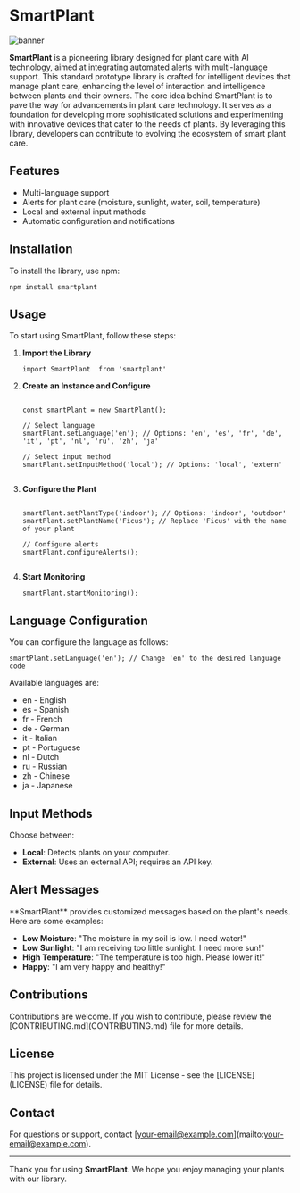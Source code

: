 
# SmartPlant

![banner](https://github.com/pigeonposse/smartplant/docs/banner.png)

**SmartPlant** is a pioneering library designed for plant care with AI technology, aimed at integrating automated alerts with multi-language support. This standard prototype library is crafted for intelligent devices that manage plant care, enhancing the level of interaction and intelligence between plants and their owners. The core idea behind SmartPlant is to pave the way for advancements in plant care technology. It serves as a foundation for developing more sophisticated solutions and experimenting with innovative devices that cater to the needs of plants. By leveraging this library, developers can contribute to evolving the ecosystem of smart plant care.

## Features

*   Multi-language support
*   Alerts for plant care (moisture, sunlight, water, soil, temperature)
*   Local and external input methods
*   Automatic configuration and notifications

## Installation

To install the library, use npm:

```
npm install smartplant
```

## Usage

To start using SmartPlant, follow these steps:

1.  **Import the Library**
    
    ```
    import SmartPlant  from 'smartplant'
    ```
    
2.  **Create an Instance and Configure**
    
    ```
    
    const smartPlant = new SmartPlant();
    
    // Select language
    smartPlant.setLanguage('en'); // Options: 'en', 'es', 'fr', 'de', 'it', 'pt', 'nl', 'ru', 'zh', 'ja'
    
    // Select input method
    smartPlant.setInputMethod('local'); // Options: 'local', 'extern'
                
    ```
    
3.  **Configure the Plant**
    
    ```
    
    smartPlant.setPlantType('indoor'); // Options: 'indoor', 'outdoor'
    smartPlant.setPlantName('Ficus'); // Replace 'Ficus' with the name of your plant
    
    // Configure alerts
    smartPlant.configureAlerts();
                
    ```
    
4.  **Start Monitoring**
    
    ```
    smartPlant.startMonitoring();
    ```
    

## Language Configuration

You can configure the language as follows:

```
smartPlant.setLanguage('en'); // Change 'en' to the desired language code
```

Available languages are:

*   en - English
*   es - Spanish
*   fr - French
*   de - German
*   it - Italian
*   pt - Portuguese
*   nl - Dutch
*   ru - Russian
*   zh - Chinese
*   ja - Japanese

## Input Methods

Choose between:

*   **Local**: Detects plants on your computer.
*   **External**: Uses an external API; requires an API key.

## Alert Messages

\*\*SmartPlant\*\* provides customized messages based on the plant's needs. Here are some examples:

*   **Low Moisture**: "The moisture in my soil is low. I need water!"
*   **Low Sunlight**: "I am receiving too little sunlight. I need more sun!"
*   **High Temperature**: "The temperature is too high. Please lower it!"
*   **Happy**: "I am very happy and healthy!"

## Contributions

Contributions are welcome. If you wish to contribute, please review the \[CONTRIBUTING.md\](CONTRIBUTING.md) file for more details.

## License

This project is licensed under the MIT License - see the \[LICENSE\](LICENSE) file for details.

## Contact

For questions or support, contact \[your-email@example.com\](mailto:your-email@example.com).

- - -

Thank you for using **SmartPlant**. We hope you enjoy managing your plants with our library.